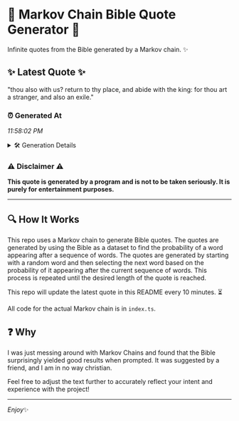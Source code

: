 # 📖 Markov Chain Bible Quote Generator 📖

Infinite quotes from the Bible generated by a Markov chain. ✨

## ✨ Latest Quote ✨
"thou also with us? return to thy place, and abide with the king: for thou art a stranger, and also an exile."

### ⏰ Generated At
*11:58:02 PM*

<details>
    <summary>🛠️ Generation Details</summary>
    <p>
        <strong>🌱 Seed:</strong> thou<br>
        <strong>🔄 Iterations:</strong> 21<br>
        <strong>📜 Context History:</strong><br>[ thou ]: also<br>[ thou, also ]: with<br>[ thou, also, with ]: us?<br>[ thou, also, with, us? ]: return<br>[ thou, also, with, us?, return ]: to<br>[ thou, also, with, us?, return, to ]: thy<br>[ also, with, us?, return, to, thy ]: place,<br>[ with, us?, return, to, thy, place, ]: and<br>[ us?, return, to, thy, place,, and ]: abide<br>[ return, to, thy, place,, and, abide ]: with<br>[ to, thy, place,, and, abide, with ]: the<br>[ thy, place,, and, abide, with, the ]: king:<br>[ place,, and, abide, with, the, king: ]: for<br>[ and, abide, with, the, king:, for ]: thou<br>[ abide, with, the, king:, for, thou ]: art<br>[ with, the, king:, for, thou, art ]: a<br>[ the, king:, for, thou, art, a ]: stranger,<br>[ king:, for, thou, art, a, stranger, ]: and<br>[ for, thou, art, a, stranger,, and ]: also<br>[ thou, art, a, stranger,, and, also ]: an<br>[ art, a, stranger,, and, also, an ]: exile.<br>
    </p>
</details>

### ⚠️ Disclaimer ⚠️
**This quote is generated by a program and is not to be taken seriously. It is purely for entertainment purposes.**

---

## 🔍 How It Works

This repo uses a Markov chain to generate Bible quotes. The quotes are generated by using the Bible as a dataset to find the probability of a word appearing after a sequence of words. The quotes are generated by starting with a random word and then selecting the next word based on the probability of it appearing after the current sequence of words. This process is repeated until the desired length of the quote is reached.

This repo will update the latest quote in this README every 10 minutes. ⏳

All code for the actual Markov chain is in `index.ts`.

## ❓ Why

I was just messing around with Markov Chains and found that the Bible surprisingly yielded good results when prompted. 
It was suggested by a friend, and I am in no way christian.

Feel free to adjust the text further to accurately reflect your intent and experience with the project!

---

*Enjoy*✨
